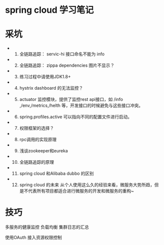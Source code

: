 # spring cloud 学习笔记


# 采坑

- 1. 全链路追踪： servic-hi 接口命名不能为 info
- 2. 全链路追踪： zippa dependencies 图片不显示？
- 3. 练习过程中请使用JDK1.8+
- 4. hystrix dashboard 的无法监控？
- 5. actuator 监控模块，提供了监控rest api接口，如 /info ,/env,/metrics,/helth 等，开发接口的时候避免与这些接口冲突。
- 6. spring.profiles.active 可以指向不同的配置文件进行启动。
- 7. 权限框架的选择？
- 8. rpc调用的实现原理 
- 9. 浅谈zookeeper和eureka
- 10. 全链路追踪的原理
- 11. spring cloud 和Alibaba dubbo 的区别
- 12. spring cloud 的未来
从个人使用这么久的经验来看，微服务大势所趋，但是不代表所有项目都适合进行微服务的开发和微服务的重构~

# 技巧

多服务的健康监控
负载均衡
集群日志的汇总

使用OAuth 接入资源权限控制
